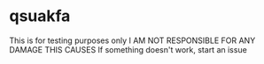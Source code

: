 # qsuakfa
This is for testing purposes only
I AM NOT RESPONSIBLE FOR ANY DAMAGE THIS CAUSES
If something doesn't work, start an issue
